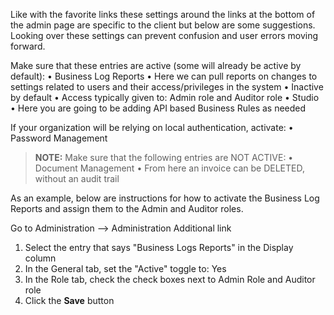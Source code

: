 Like with the favorite links these settings around the links at the bottom of the admin page are specific to the client but below are some suggestions. Looking over these settings can prevent confusion and user errors moving forward.

Make sure that these entries are active (some will already be active by default):
•	Business Log Reports
    •	Here we can pull reports on changes to settings related to users and their access/privileges in the system
    •	Inactive by default
    •	Access typically given to: Admin role and Auditor role
•	Studio
    •	Here you are going to be adding API based Business Rules as needed

If your organization will be relying on local authentication, activate:
•	Password Management

> **NOTE:** Make sure that the following entries are NOT ACTIVE:
>•	Document Management
>    •	From here an invoice can be DELETED, without an audit trail

As an example, below are instructions for how to activate the Business Log Reports and assign them to the Admin and Auditor roles.

Go to Administration --> Administration Additional link

1.	Select the entry that says "Business Logs Reports" in the Display column
2.	In the General tab, set the "Active" toggle to: Yes
3.	In the Role tab, check the check boxes next to Admin Role and Auditor role
4.	Click the **Save** button
